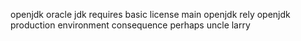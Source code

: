 openjdk oracle jdk requires basic license main openjdk rely openjdk production environment consequence perhaps uncle larry
